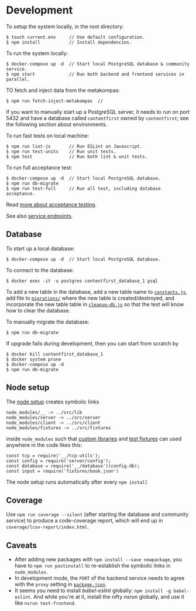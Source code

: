 # Development

To setup the system locally, in the root directory:

    $ touch current.env     // Use default configuration.
    $ npm install           // Install dependencies.

To run the system locally:

    $ docker-compose up -d  // Start local PostgreSQL database & community service.
    $ npm start             // Run both backend and frontend services in parallel.

TO fetch and inject data from the metakompas:

    $ npm run fetch-inject-metakompas  // 

If you want to manually start up a PostgreSQL server, it needs to run on port 5432 and have a database called `contentfirst` owned by `contentfirst`; see the following section about environments.

To run fast tests on local machine:

    $ npm run lint-js       // Run ESLint on Javascript.
    $ npm run test-units    // Run unit tests.
    $ npm test              // Run both lint & unit tests.

To run full acceptance test:

    $ docker-compose up -d  // Start local PostgreSQL database.
    $ npm run db-migrate
    $ npm run test-full     // Run all test, including database acceptance.

Read [more about acceptance testing](acceptance/readme.md).

See also [service endpoints](../doc/endpoints.md).

## Database

To start up a local database:

    $ docker-compose up -d  // Start local PostgreSQL database.

To connect to the database:

    $ docker exec -it -u postgres contentfirst_database_1 psql

To add a new table in the database, add a new table name to [`constants.js`](server/constants.js), add file to [`migrations/`](migrations/) where the new table is created/destroyed, and incorporate the new table table in [`cleanup-db.js`](acceptance/cleanup-db.js) so that the test will know how to clear the database.

To manually migrate the database:

    $ npm run db-migrate

If upgrade fails during development, then you can start from scratch by

    $ docker kill contentfirst_database_1
    $ docker system prune
    $ docker-compose up -d
    $ npm run db-migrate

## Node setup

The [node setup](../tools/setup-node-env.sh) creates symbolic links

    node_modules/__ -> ../src/lib
    node_modules/server -> ../src/server
    node_modules/client -> ../src/client
    node_modules/fixtures -> ../src/fixtures

inside `node_modules` such that [custom libraries](lib/) and [test fixtures](fixtures/) can used anywhere in the code likes this:

    const tcp = require('__/tcp-utils');
    const config = require('server/config');
    const database = require('__/database')(config.db);
    const input = require('fixtures/book.json')

The node setup runs automatically after every `npm install`

## Coverage

Use `npm run coverage --silent` (after starting the database and community service) to produce a code-coverage report, which will end up in `coverage/lcov-report/index.html`.

## Caveats

- After adding new packages with `npm install --save newpackage`, you have to `npm run postinstall` to re-establish the symbolic links in `node_modules`.
- In development mode, the `PORT` of the backend service needs to agree with the `proxy` setting in [`package.json`](package.json).
- It seems you need to install *babel-eslint* globally: `npm install -g babel-eslint`.  And while you're at it, install the nifty *nsrun* globally, and use it like `nsrun test-frontend`.
